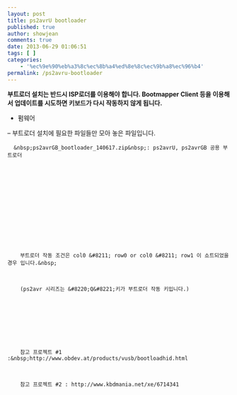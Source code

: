 ```yaml
---
layout: post
title: ps2avrU bootloader
published: true
author: showjean
comments: true
date: 2013-06-29 01:06:51
tags: [ ]
categories:
    - '%ec%9e%90%eb%a3%8c%ec%8b%a4%ed%8e%8c%ec%9b%a8%ec%96%b4'
permalink: /ps2avru-bootloader
---
```

**부트로더 설치는 반드시 ISP로더를 이용해야 합니다. Bootmapper Client 등을 이용해서 업데이트를 시도하면 키보드가 다시 작동하지 않게 됩니다.**








  * 펌웨어






  &#8211; 부트로더 설치에 필요한 파일들만 모아 놓은 파일입니다.






  
    
    
    
    
      &nbsp;ps2avrGB_bootloader_140617.zip&nbsp;: ps2avrU, ps2avrGB 공용 부트로더
     
    
    
    
    
    
       
      
      
      
      
      
      
      
      
        부트로더 작동 조건은 col0 &#8211; row0 or col0 &#8211; row1 이 쇼트되었을 경우 입니다.&nbsp;
      
      
      
        (ps2avr 시리즈는 &#8220;Q&#8221;키가 부트로더 작동 키입니다.)
      
      
      
      
      
      
      
      
      
        참고 프로젝트 #1 :&nbsp;http://www.obdev.at/products/vusb/bootloadhid.html
      
      
      
        참고 프로젝트 #2 : http://www.kbdmania.net/xe/6714341
      
      
      
      
    
    
    
    
